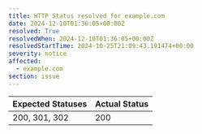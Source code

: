 ```yaml
---
title: HTTP Status resolved for example.com
date: 2024-12-10T01:36:05+00:00Z
resolved: True
resolvedWhen: 2024-12-10T01:36:05+00:00Z
resolvedStartTime: 2024-10-25T21:09:43.191474+00:00
severity: notice
affected:
  - example.com
section: issue
---
```


| Expected Statuses | Actual Status  |
|-------------------|----------------|
| 200, 301, 302 | 200 |
